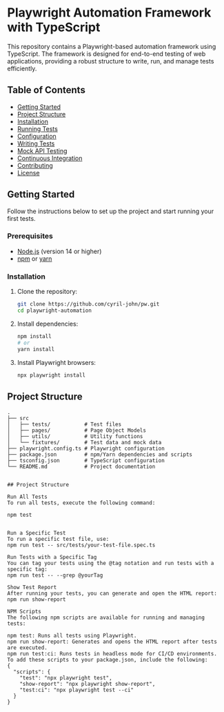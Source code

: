# Playwright Automation Framework with TypeScript

This repository contains a Playwright-based automation framework using TypeScript. The framework is designed for end-to-end testing of web applications, providing a robust structure to write, run, and manage tests efficiently.

## Table of Contents
- [Getting Started](#getting-started)
- [Project Structure](#project-structure)
- [Installation](#installation)
- [Running Tests](#running-tests)
- [Configuration](#configuration)
- [Writing Tests](#writing-tests)
- [Mock API Testing](#mock-api-testing)
- [Continuous Integration](#continuous-integration)
- [Contributing](#contributing)
- [License](#license)

## Getting Started

Follow the instructions below to set up the project and start running your first tests.

### Prerequisites

- [Node.js](https://nodejs.org/) (version 14 or higher)
- [npm](https://www.npmjs.com/) or [yarn](https://yarnpkg.com/)

### Installation

1. Clone the repository:
    ```bash
    git clone https://github.com/cyril-john/pw.git
    cd playwright-automation
    ```

2. Install dependencies:
    ```bash
    npm install
    # or
    yarn install
    ```

3. Install Playwright browsers:
    ```bash
    npx playwright install
    ```

## Project Structure

```plaintext
.
├── src
│   ├── tests/           # Test files
│   ├── pages/           # Page Object Models
│   ├── utils/           # Utility functions
│   └── fixtures/        # Test data and mock data
├── playwright.config.ts # Playwright configuration
├── package.json         # npm/Yarn dependencies and scripts
├── tsconfig.json        # TypeScript configuration
└── README.md            # Project documentation


## Project Structure

Run All Tests
To run all tests, execute the following command:

npm test


Run a Specific Test
To run a specific test file, use:
npm run test -- src/tests/your-test-file.spec.ts

Run Tests with a Specific Tag
You can tag your tests using the @tag notation and run tests with a specific tag:
npm run test -- --grep @yourTag

Show Test Report
After running your tests, you can generate and open the HTML report:
npm run show-report

NPM Scripts
The following npm scripts are available for running and managing tests:

npm test: Runs all tests using Playwright.
npm run show-report: Generates and opens the HTML report after tests are executed.
npm run test:ci: Runs tests in headless mode for CI/CD environments.
To add these scripts to your package.json, include the following:
{
  "scripts": {
    "test": "npx playwright test",
    "show-report": "npx playwright show-report",
    "test:ci": "npx playwright test --ci"
  }
}

